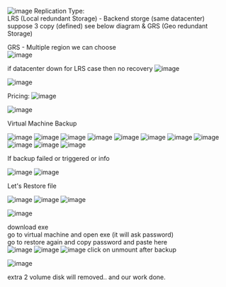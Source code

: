 ![image](https://user-images.githubusercontent.com/43515480/231502781-2d5034ee-e6ab-4adf-9cd9-6c52e47f492f.png)
 Replication Type: <br/>
 LRS (Local redundant Storage) - Backend storge (same datacenter) suppose 3 copy (defined) see below diagram & GRS  (Geo redundant Storage) <br/>

GRS - Multiple region we can choose <br/>
 ![image](https://user-images.githubusercontent.com/43515480/231502956-77dc6f42-1a77-4902-a9a8-8d0562cd06f3.png)

if datacenter down for LRS case then no recovery
![image](https://user-images.githubusercontent.com/43515480/231503710-8c010065-e68b-4386-9aed-b4a7f9a162d4.png)

![image](https://user-images.githubusercontent.com/43515480/231504302-c999d165-15f1-4392-a504-c70a2b8698a9.png)


Pricing:
![image](https://user-images.githubusercontent.com/43515480/231506966-5b7a4e52-7656-43de-8201-1e71a38e8d4c.png)

![image](https://user-images.githubusercontent.com/43515480/231506905-4e38692a-4789-4fd0-8a1f-dd1216f66b23.png)


Virtual Machine Backup

![image](https://user-images.githubusercontent.com/43515480/231507148-6fdbd8ff-b9be-47fe-937f-8b96666f6fc4.png)
![image](https://user-images.githubusercontent.com/43515480/231507172-b1f62dbf-84b9-47f1-9fc1-64d5462ce9d9.png)
![image](https://user-images.githubusercontent.com/43515480/231507197-f73e05c2-593b-45a9-9304-a4b099294b6a.png)
![image](https://user-images.githubusercontent.com/43515480/231507284-d4996a88-ff30-4a85-a417-3763224dcd6b.png)
![image](https://user-images.githubusercontent.com/43515480/231507638-b130ee04-7379-4228-9da9-56e4787f7af2.png)
![image](https://user-images.githubusercontent.com/43515480/231507827-7a81dd61-8b82-4444-90a0-f6b72a92f77c.png)
![image](https://user-images.githubusercontent.com/43515480/231507878-703414e0-b1ac-4dd0-a33f-bd46f6ad8b97.png)
![image](https://user-images.githubusercontent.com/43515480/231507910-ea7b6af7-23b6-4556-9b94-a5cd3f5e3d5d.png)
![image](https://user-images.githubusercontent.com/43515480/231508051-4bd0af98-ce47-4c85-a3d4-dbfb29e89273.png)
![image](https://user-images.githubusercontent.com/43515480/231508791-9b97409d-ef83-40a2-b6d6-aedf42cac5ab.png)
![image](https://user-images.githubusercontent.com/43515480/231508856-64c0786f-0a00-480e-9755-2451bc70f0cc.png)

If backup failed or triggered or info <br/>

![image](https://user-images.githubusercontent.com/43515480/231509001-2aa8c2c3-95b3-4d9c-8613-9ac8dcdd0c68.png)
![image](https://user-images.githubusercontent.com/43515480/231510097-75db9826-b04a-40f7-ab6b-da4a0823aa1f.png)


Let's Restore file <br/>

![image](https://user-images.githubusercontent.com/43515480/231510474-ed001136-ef41-4d91-acde-e25671513fce.png)
![image](https://user-images.githubusercontent.com/43515480/231510530-db960dee-29fe-41be-911a-922a0de01b95.png)
![image](https://user-images.githubusercontent.com/43515480/231510554-b9656ee1-4311-4ba9-a4d1-80bf10e8edea.png)

![image](https://user-images.githubusercontent.com/43515480/231512150-778fe4bc-eba8-4ced-a54a-50049bee5b32.png)

download exe <br/>
go to virtual machine and open exe (it will ask password)<br/>
go to restore again and copy password and paste here<br/>
![image](https://user-images.githubusercontent.com/43515480/231512550-6e260629-7d12-4058-aa16-423b76a52bfe.png)
![image](https://user-images.githubusercontent.com/43515480/231513014-c0ed2c68-b2df-4dd5-8f36-1bce9e506f62.png)
![image](https://user-images.githubusercontent.com/43515480/231513057-38c091c4-7548-4442-8a97-e08aa0606b53.png)
click on unmount after backup

![image](https://user-images.githubusercontent.com/43515480/231513210-26e07ee5-ff9e-40a1-9e01-16d51708fed2.png)


extra 2 volume disk will removed.. and our work done.
